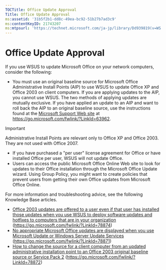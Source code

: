 ```yaml
---
TOCTitle: Office Update Approval
Title: Office Update Approval
ms:assetid: '31b5f2b1-dd8c-49ea-bc92-51b27b7ad3c9'
ms:contentKeyID: 21743207
ms:mtpsurl: 'https://technet.microsoft.com/ja-jp/library/Dd939819(v=WS.10)'
---
```


Office Update Approval
======================

If you use WSUS to update Microsoft Office on your network computers, consider the following:

-   You must use an original baseline source for Microsoft Office Administrative Install Points (AIP) to use WSUS to update Office XP and Office 2003 on client computers. If you are applying updates to the AIP, you cannot use WSUS. The two methods of applying updates are mutually exclusive. If you have applied an update to an AIP and want to roll back the AIP to an original baseline source, use the instructions found at the [Microsoft Support Web site](https://go.microsoft.com/fwlink/?linkid=63962) at https://go.microsoft.com/fwlink/?LinkId=63962.

 
> [!IMPORTANT]
> Administrative Install Points are relevant only to Office XP and Office 2003. They are not used with Office 2007.
 

-   If you have purchased a "per user" license agreement for Office or have installed Office per user, WSUS will not update Office.
-   Users can access the public Microsoft Office Online Web site to look for updates to their Office installation through the Microsoft Office Update wizard. Using Group Policy, you might want to create policies that prevent users from getting their own Office updates from Microsoft Office Online.

For more information and troubleshooting advice, see the following Knowledge Base articles.

-   [Office 2003 updates are offered to a user even if that user has installed those updates when you use WSUS to deploy software updates and hotfixes to computers that are in your organization](https://go.microsoft.com/fwlink/?linkid=78874) (https://go.microsoft.com/fwlink/?LinkId=78874)
-   [No appropriate Microsoft Office updates are displayed when you use Microsoft Update or Windows Server Update Services](https://go.microsoft.com/fwlink/?linkid=78871) (https://go.microsoft.com/fwlink/?LinkId=78871)
-   [How to change the source for a client computer from an updated administrative installation point to an Office 2003 original baseline source or Service Pack 2](https://go.microsoft.com/fwlink/?linkid=78872) (https://go.microsoft.com/fwlink/?LinkId=78872)
